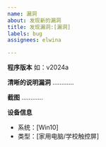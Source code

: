 ```yaml
---
name: 漏洞
about: 发现新的漏洞
title: 发现漏洞:[漏洞]
labels: bug
assignees: elwina

---
```


**程序版本**
如：v2024a

**清晰的说明漏洞**
…………

**截图**
…………

**设备信息**
 - 系统：[Win10]
 - 类型：[家用电脑/学校触控屏]
